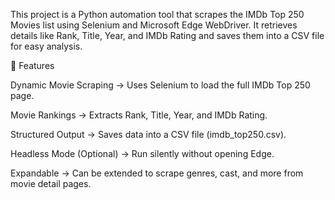 This project is a Python automation tool that scrapes the IMDb Top 250 Movies list using Selenium and Microsoft Edge WebDriver.
It retrieves details like Rank, Title, Year, and IMDb Rating and saves them into a CSV file for easy analysis.

🚀 Features

Dynamic Movie Scraping → Uses Selenium to load the full IMDb Top 250 page.

Movie Rankings → Extracts Rank, Title, Year, and IMDb Rating.

Structured Output → Saves data into a CSV file (imdb_top250.csv).

Headless Mode (Optional) → Run silently without opening Edge.

Expandable → Can be extended to scrape genres, cast, and more from movie detail pages.
